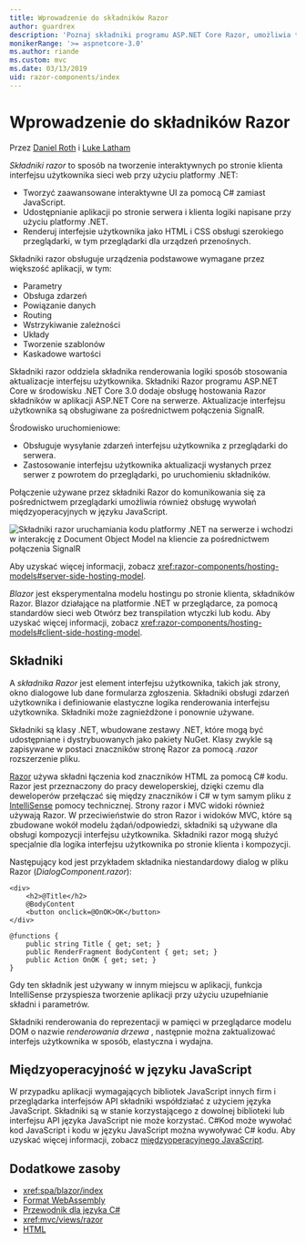 ```yaml
---
title: Wprowadzenie do składników Razor
author: guardrex
description: 'Poznaj składniki programu ASP.NET Core Razor, umożliwia tworzenie interaktywnych po stronie klienta interfejsu użytkownika sieci web przy użyciu platformy .NET w aplikacji ASP.NET Core.'
monikerRange: '>= aspnetcore-3.0'
ms.author: riande
ms.custom: mvc
ms.date: 03/13/2019
uid: razor-components/index
---
```

# <a name="introduction-to-razor-components"></a>Wprowadzenie do składników Razor

Przez [Daniel Roth](https://github.com/danroth27) i [Luke Latham](https://github.com/guardrex)

*Składniki razor* to sposób na tworzenie interaktywnych po stronie klienta interfejsu użytkownika sieci web przy użyciu platformy .NET:

* Tworzyć zaawansowane interaktywne UI za pomocą C# zamiast JavaScript.
* Udostępnianie aplikacji po stronie serwera i klienta logiki napisane przy użyciu platformy .NET.
* Renderuj interfejsie użytkownika jako HTML i CSS obsługi szerokiego przeglądarki, w tym przeglądarki dla urządzeń przenośnych.

Składniki razor obsługuje urządzenia podstawowe wymagane przez większość aplikacji, w tym:

* Parametry
* Obsługa zdarzeń
* Powiązanie danych
* Routing
* Wstrzykiwanie zależności
* Układy
* Tworzenie szablonów
* Kaskadowe wartości

Składniki razor oddziela składnika renderowania logiki sposób stosowania aktualizacje interfejsu użytkownika. Składniki Razor programu ASP.NET Core w środowisku .NET Core 3.0 dodaje obsługę hostowania Razor składników w aplikacji ASP.NET Core na serwerze. Aktualizacje interfejsu użytkownika są obsługiwane za pośrednictwem połączenia SignalR.

Środowisko uruchomieniowe:

* Obsługuje wysyłanie zdarzeń interfejsu użytkownika z przeglądarki do serwera.
* Zastosowanie interfejsu użytkownika aktualizacji wysłanych przez serwer z powrotem do przeglądarki, po uruchomieniu składników.

Połączenie używane przez składniki Razor do komunikowania się za pośrednictwem przeglądarki umożliwia również obsługę wywołań międzyoperacyjnych w języku JavaScript.

![Składniki razor uruchamiania kodu platformy .NET na serwerze i wchodzi w interakcję z Document Object Model na kliencie za pośrednictwem połączenia SignalR](index/_static/aspnet-core-razor-components.png)

Aby uzyskać więcej informacji, zobacz <xref:razor-components/hosting-models#server-side-hosting-model>.

*Blazor* jest eksperymentalna modelu hostingu po stronie klienta, składników Razor. Blazor działające na platformie .NET w przeglądarce, za pomocą standardów sieci web Otwórz bez transpilation wtyczki lub kodu. Aby uzyskać więcej informacji, zobacz <xref:razor-components/hosting-models#client-side-hosting-model>.

## <a name="components"></a>Składniki

A *składnika Razor* jest element interfejsu użytkownika, takich jak strony, okno dialogowe lub dane formularza zgłoszenia. Składniki obsługi zdarzeń użytkownika i definiowanie elastyczne logika renderowania interfejsu użytkownika. Składniki może zagnieżdżone i ponownie używane.

Składniki są klasy .NET, wbudowane zestawy .NET, które mogą być udostępniane i dystrybuowanych jako pakiety NuGet. Klasy zwykle są zapisywane w postaci znaczników stronę Razor za pomocą *.razor* rozszerzenie pliku.

[Razor](xref:mvc/views/razor) używa składni łączenia kod znaczników HTML za pomocą C# kodu. Razor jest przeznaczony do pracy deweloperskiej, dzięki czemu dla deweloperów przełączać się między znaczników i C# w tym samym pliku z [IntelliSense](/visualstudio/ide/using-intellisense) pomocy technicznej. Strony razor i MVC widoki również używają Razor. W przeciwieństwie do stron Razor i widoków MVC, które są zbudowane wokół modelu żądań/odpowiedzi, składniki są używane dla obsługi kompozycji interfejsu użytkownika. Składniki razor mogą służyć specjalnie dla logika interfejsu użytkownika po stronie klienta i kompozycji.

Następujący kod jest przykładem składnika niestandardowy dialog w pliku Razor (*DialogComponent.razor*):

```cshtml
<div>
    <h2>@Title</h2>
    @BodyContent
    <button onclick=@OnOK>OK</button>
</div>

@functions {
    public string Title { get; set; }
    public RenderFragment BodyContent { get; set; }
    public Action OnOK { get; set; }
}
```

Gdy ten składnik jest używany w innym miejscu w aplikacji, funkcja IntelliSense przyspiesza tworzenie aplikacji przy użyciu uzupełnianie składni i parametrów.

Składniki renderowania do reprezentacji w pamięci w przeglądarce modelu DOM o nazwie *renderowania drzewa* , następnie można zaktualizować interfejs użytkownika w sposób, elastyczna i wydajna.

## <a name="javascript-interop"></a>Międzyoperacyjność w języku JavaScript

W przypadku aplikacji wymagających bibliotek JavaScript innych firm i przeglądarka interfejsów API składniki współdziałać z użyciem języka JavaScript. Składniki są w stanie korzystającego z dowolnej biblioteki lub interfejsu API języka JavaScript nie może korzystać. C#Kod może wywołać kod JavaScript i kodu w języku JavaScript można wywoływać C# kodu. Aby uzyskać więcej informacji, zobacz [międzyoperacyjnego JavaScript](xref:razor-components/javascript-interop).

## <a name="additional-resources"></a>Dodatkowe zasoby

* <xref:spa/blazor/index>
* [Format WebAssembly](http://webassembly.org/)
* [Przewodnik dla języka C#](/dotnet/csharp/)
* <xref:mvc/views/razor>
* [HTML](https://www.w3.org/html/)
